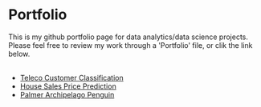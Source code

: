 # Portfolio
This is my github portfolio page for data analytics/data science projects. Please feel free to review my work through a 'Portfolio' file, or clik the link below.
<br>
<br>
- [Teleco Customer Classification](https://github.com/sh1508/sh1508.github.io/blob/main/Teleco%20Customer%20Classification/telco-binary-classification.ipynb)
- [House Sales Price Prediction](https://github.com/sh1508/sh1508.github.io/blob/main/House%20Sales%20Price%20in%20King%20County/house-sales-prices-prediction.ipynb)
- [Palmer Archipelago Penguin](https://github.com/sh1508/sh1508.github.io/blob/main/Palmer%20Penguin%20(KNN)/palmer-archipelago-penguin-k-nearest-neighbors.ipynb)
